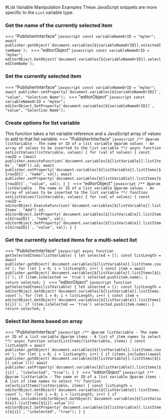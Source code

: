#List Variable Manipulation Examples
These JavaScript snippets are more specific to the `List` variable type.

### Get the name of the currently selected item
=== "PublisherInterface"
    ```javascript
    const variableNameOrID = "myVar";
    await publisher.getObject(`document.variables[${variableNameOrID}].selectedItemName`);
    ```
=== "editorObject"
    ```javascript
    const variableNameOrID = "myVar";
    editorObject.GetObject(`document.variables[${variableNameOrID}].selectedItemName`);
    ```

### Set the currently selected item
=== "PublisherInterface"
    ```javascript
    const variableNameOrID = "myVar";
    await publisher.setProperty(`document.variables[${variableNameOrID}]`, "value", "Selection Name");
    ```
=== "editorObject"
    ```javascript
    const variableNameOrID = "myVar";
    editorObject.SetProperty(`document.variables[${variableNameOrID}]`, "value", "Selection Name");
    ```

### Create options for list variable
This function takes a list variable reference and a JavaScript array of values to add to that list variable.
=== "PublisherInterface"
    ```javascript
    /**
      @param listVariable - The name or ID of a list variable
      @param values - An array of values to be inserted to the list variable
    **/
    async function setListValues(listVariable, values) {
      for (val of values) {
        const rowID = (await publisher.executeFunction(`document.variables[${listVariable}].listItems`, "Add")).id;
        await publisher.setProperty(`document.variables[${listVariable}].listItems[${rowID}]`, "name", val);
        await publisher.setProperty(`document.variables[${listVariable}].listItems[${rowID}]`, "value", val);
      }
    }
    ```
=== "editorObject"
    ```javascript
    /**
      @param listVariable - The name or ID of a list variable
      @param values - An array of values to be inserted to the list variable
    **/
    function setListValues(listVariable, values) {
      for (val of values) {
        const rowID = editorObject.ExecuteFunction(`document.variables[${listVariable}].listItems`, "Add").id;
        editorObject.SetProperty(`document.variables[${listVariable}].listItems[${rowID}]`, "name", val);
        editorObject.SetProperty(`document.variables[${listVariable}].listItems[${rowID}]`, "value", val);
      }
    }
    ```

### Get the currently selected items for a multi-select list
=== "PublisherInterface"
    ```javascript
    async function getSelectedItems(listVariable) {
      let selected = [];
      const listLength = await publisher.getObject(`document.variables[${listVariable}].listItems.count`);
      for (let i = 0; i < listLength; i++) {
        const item = await publisher.getObject(`document.variables[${listVariable}].listItems[${i}]`);
        if (item.isSelected == 'true')
          selected.push(item.name);
      }
      return selected;
    }
    ```
=== "editorObject"
    ```javascript
    function getSelectedItems(listVariable) {
      let selected = [];
      const listLength = editorObject.GetObject(`document.variables[${listVariable}].listItems.count`);
      for (let i = 0; i < listLength; i++) {
        const item = editorObject.GetObject(`document.variables[${listVariable}].listItems[${i}]`);
        if (item.isSelected == 'true')
          selected.push(item.name);
      }
      return selected;
    }
    ```

### Select list items based on array
=== "PublisherInterface"
    ```javascript
    /**
      @param listVariable - The name or ID of a list variable
      @param items - A list of item names to select
    **/
    async function selectListItems(listVariable, items) {
      const listLength = await publisher.getObject(`document.variables[${listVariable}].listItems.count`);
      for (let i = 0; i < listLength; i++) {
        if (items.includes((await publisher.getObject(`document.variables[${listVariable}].listItems[${i}].value`))))
          await publisher.setProperty(`document.variables[${listVariable}].listItems[${i}]`, "isSelected", "true");
      }
    }
    ```
=== "editorObject"
    ```javascript
    /**
      @param listVariable - The name or ID of a list variable
      @param items - A list of item names to select
    **/
    function selectListItems(listVariable, items) {
      const listLength = editorObject.GetObject(`document.variables[${listVariable}].listItems.count`);
      for (let i = 0; i < listLength; i++) {
        if (items.includes(editorObject.GetObject(`document.variables[${listVariable}].listItems[${i}].value`)))
        editorObject.SetProperty(`document.variables[${listVariable}].listItems[${i}]`, "isSelected", "true");
      }
    }
    ```




